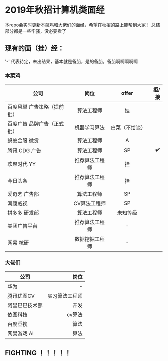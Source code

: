 # 2019年秋招计算机类面经

本repo会实时更新本菜鸡和大佬们的面经，希望在秋招的路上能帮到大家！
总结部分都是一些牢骚，没必要看了
## 现有的面（挂）经：
'-' 代表待定，未出结果，基本就是备胎，是的备胎，备胎啊啊啊啊啊
### 本菜鸡
| 公司 | 岗位 | offer | 拒/接 |
| - | :-: | :-: |-: | 
| 百度风巢 广告策略（提前批） | 算法工程师 | 挂 | |
| 百度广告 品牌广告（正式批）| 机器学习算法 | 白菜（不给谈） | |
| 蚂蚁金服 微贷 | 算法工程师 | A | |
| 腾讯 CDG 广告 | 算法工程师 | SP |✔️|
| 欢聚时代 YY | 推荐算法工程师 | 挂 | |
| 今日头条 | 推荐算法工程师 | 挂 | |
| 爱奇艺 广告部 | 算法工程师| SP | |
| 海康威视 | CV算法工程师 | SP | |
| 拼多多 研发部 | 算法工程师 | 未知等级 | |
| 美团广告平台 | 推荐算法工程师 | - | |
| 网易 杭研 | 数据挖掘工程师 | - | |

### 大佬们
| 公司 | 岗位 |  
| - | -: | 
| 华为 | -| 
| 腾讯优图CV | 实习算法工程师 |  
| 阿里巴巴技术部 | 开发 | 
| 依图科技 | cv算法 | 
| 百度垂搜 | 算法 | 
| 网易游戏 AI| 算法 | 

## FIGHTING ！！！！！




